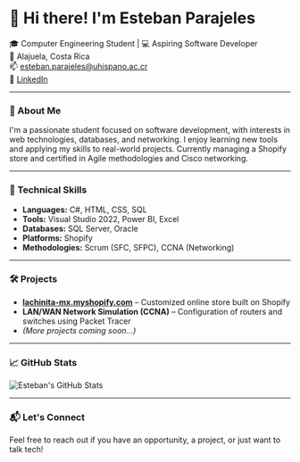# 👋 Hi there! I'm Esteban Parajeles

🎓 Computer Engineering Student | 💻 Aspiring Software Developer  
📍 Alajuela, Costa Rica  
📫 esteban.parajeles@uhispano.ac.cr  
🔗 [LinkedIn](https://www.linkedin.com/in/eparajeles)

---

### 🚀 About Me
I'm a passionate student focused on software development, with interests in web technologies, databases, and networking. I enjoy learning new tools and applying my skills to real-world projects. Currently managing a Shopify store and certified in Agile methodologies and Cisco networking.

---

### 🧠 Technical Skills

- **Languages:** C#, HTML, CSS, SQL  
- **Tools:** Visual Studio 2022, Power BI, Excel  
- **Databases:** SQL Server, Oracle  
- **Platforms:** Shopify  
- **Methodologies:** Scrum (SFC, SFPC), CCNA (Networking)

---

### 🛠️ Projects

- **[lachinita-mx.myshopify.com](https://lachinita-mx.myshopify.com)** – Customized online store built on Shopify  
- **LAN/WAN Network Simulation (CCNA)** – Configuration of routers and switches using Packet Tracer  
- *(More projects coming soon...)*

---

### 📈 GitHub Stats

![Esteban's GitHub Stats](https://github-readme-stats.vercel.app/api?username=eparajeles&show_icons=true&theme=default)

---

### 📬 Let's Connect

Feel free to reach out if you have an opportunity, a project, or just want to talk tech!
